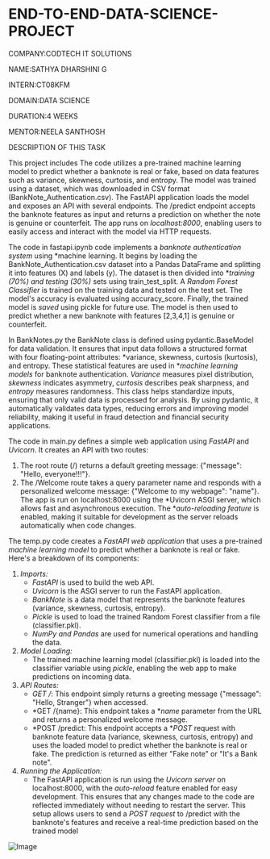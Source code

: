 # END-TO-END-DATA-SCIENCE-PROJECT

COMPANY:CODTECH IT SOLUTIONS

NAME:SATHYA DHARSHINI G

INTERN:CT08KFM

DOMAIN:DATA SCIENCE

DURATION:4 WEEKS

MENTOR:NEELA SANTHOSH

DESCRIPTION OF THIS TASK

This project includes The code utilizes a pre-trained machine learning model to predict whether a banknote is real or fake, based on data features such as variance, skewness, curtosis, and entropy. The model was trained using a dataset, which was downloaded in CSV format (BankNote_Authentication.csv). The FastAPI application loads the model and exposes an API with several endpoints. The /predict endpoint accepts the banknote features as input and returns a prediction on whether the note is genuine or counterfeit. The app runs on *localhost:8000*, enabling users to easily access and interact with the model via HTTP requests.

The code in fastapi.ipynb code implements a *banknote authentication system* using *machine learning. It begins by loading the BankNote_Authentication.csv dataset into a Pandas DataFrame and splitting it into features (X) and labels (y). The dataset is then divided into **training (70%) and testing (30%)* sets using train_test_split. A *Random Forest Classifier* is trained on the training data and tested on the test set. The model's accuracy is evaluated using accuracy_score. Finally, the trained model is *saved* using pickle for future use. The model is then used to predict whether a new banknote with features [2,3,4,1] is genuine or counterfeit.

In BankNotes.py the BankNote class is defined using pydantic.BaseModel for data validation. It ensures that input data follows a structured format with four floating-point attributes: *variance, skewness, curtosis (kurtosis), and entropy. These statistical features are used in **machine learning models* for banknote authentication. *Variance* measures pixel distribution, *skewness* indicates asymmetry, *curtosis* describes peak sharpness, and *entropy* measures randomness. This class helps standardize inputs, ensuring that only valid data is processed for analysis. By using pydantic, it automatically validates data types, reducing errors and improving model reliability, making it useful in fraud detection and financial security applications.

The code in main.py defines a simple web application using *FastAPI* and *Uvicorn*. It creates an API with two routes:  
1. The root route (/) returns a default greeting message: {"message": "Hello, everyone!!!"}.  
2. The /Welcome route takes a query parameter name and responds with a personalized welcome message: {"Welcome to my webpage": "name"}.  
The app is run on localhost:8000 using the *Uvicorn ASGI server, which allows fast and asynchronous execution. The **auto-reloading feature* is enabled, making it suitable for development as the server reloads automatically when code changes.

The temp.py code creates a *FastAPI web application* that uses a pre-trained *machine learning model* to predict whether a banknote is real or fake. Here's a breakdown of its components:
1. *Imports:*
   - *FastAPI* is used to build the web API.
   - *Uvicorn* is the ASGI server to run the FastAPI application.
   - *BankNote* is a data model that represents the banknote features (variance, skewness, curtosis, entropy).
   - *Pickle* is used to load the trained Random Forest classifier from a file (classifier.pkl).
   - *NumPy and Pandas* are used for numerical operations and handling the data.
2. *Model Loading:*
   - The trained machine learning model (classifier.pkl) is loaded into the classifier variable using *pickle*, enabling the web app to make predictions on incoming data.
3. *API Routes:*
   - *GET /*: This endpoint simply returns a greeting message {"message": "Hello, Stranger"} when accessed.
   - *GET /{name}: This endpoint takes a **name* parameter from the URL and returns a personalized welcome message.
   - *POST /predict: This endpoint accepts a **POST* request with banknote feature data (variance, skewness, curtosis, entropy) and uses the loaded model to predict whether the banknote is real or fake. The prediction is returned as either "Fake note" or "It's a Bank note".
4. *Running the Application:*
   - The FastAPI application is run using the *Uvicorn server* on localhost:8000, with the *auto-reload* feature enabled for easy development. This ensures that any changes made to the code are reflected immediately without needing to restart the server.
This setup allows users to send a *POST request* to /predict with the banknote's features and receive a real-time prediction based on the trained model

![Image](https://github.com/user-attachments/assets/18ece7f5-0cc6-45f1-be03-555721c4da55)




